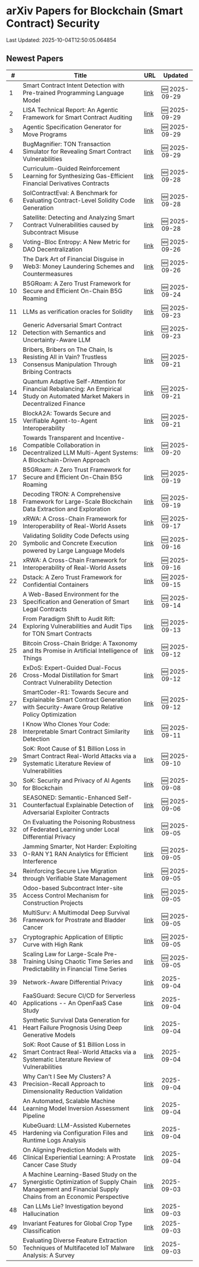 # arXiv Papers for Blockchain (Smart Contract) Security

Last Updated: 2025-10-04T12:50:05.064854

## Newest Papers

|\#|Title|URL|Updated|
|---|---|---|---|
|1|Smart Contract Intent Detection with Pre-trained Programming Language Model|[link](http://arxiv.org/abs/2508.20086v2)|🆕 2025-09-29|
|2|LISA Technical Report: An Agentic Framework for Smart Contract Auditing|[link](http://arxiv.org/abs/2509.24698v1)|🆕 2025-09-29|
|3|Agentic Specification Generator for Move Programs|[link](http://arxiv.org/abs/2509.24515v1)|🆕 2025-09-29|
|4|BugMagnifier: TON Transaction Simulator for Revealing Smart Contract Vulnerabilities|[link](http://arxiv.org/abs/2509.24444v1)|🆕 2025-09-29|
|5|Curriculum-Guided Reinforcement Learning for Synthesizing Gas-Efficient Financial Derivatives Contracts|[link](http://arxiv.org/abs/2509.23976v1)|🆕 2025-09-28|
|6|SolContractEval: A Benchmark for Evaluating Contract-Level Solidity Code Generation|[link](http://arxiv.org/abs/2509.23824v1)|🆕 2025-09-28|
|7|Satellite: Detecting and Analyzing Smart Contract Vulnerabilities caused by Subcontract Misuse|[link](http://arxiv.org/abs/2509.23679v1)|🆕 2025-09-28|
|8|Voting-Bloc Entropy: A New Metric for DAO Decentralization|[link](http://arxiv.org/abs/2509.22620v1)|🆕 2025-09-26|
|9|The Dark Art of Financial Disguise in Web3: Money Laundering Schemes and Countermeasures|[link](http://arxiv.org/abs/2509.21831v1)|🆕 2025-09-26|
|10|B5GRoam: A Zero Trust Framework for Secure and Efficient On-Chain B5G Roaming|[link](http://arxiv.org/abs/2509.16390v2)|🆕 2025-09-24|
|11|LLMs as verification oracles for Solidity|[link](http://arxiv.org/abs/2509.19153v1)|🆕 2025-09-23|
|12|Generic Adversarial Smart Contract Detection with Semantics and Uncertainty-Aware LLM|[link](http://arxiv.org/abs/2509.18934v1)|🆕 2025-09-23|
|13|Bribers, Bribers on The Chain, Is Resisting All in Vain? Trustless Consensus Manipulation Through Bribing Contracts|[link](http://arxiv.org/abs/2509.17185v1)|🆕 2025-09-21|
|14|Quantum Adaptive Self-Attention for Financial Rebalancing: An Empirical Study on Automated Market Makers in Decentralized Finance|[link](http://arxiv.org/abs/2509.16955v1)|🆕 2025-09-21|
|15|BlockA2A: Towards Secure and Verifiable Agent-to-Agent Interoperability|[link](http://arxiv.org/abs/2508.01332v3)|🆕 2025-09-21|
|16|Towards Transparent and Incentive-Compatible Collaboration in Decentralized LLM Multi-Agent Systems: A Blockchain-Driven Approach|[link](http://arxiv.org/abs/2509.16736v1)|🆕 2025-09-20|
|17|B5GRoam: A Zero Trust Framework for Secure and Efficient On-Chain B5G Roaming|[link](http://arxiv.org/abs/2509.16390v1)|🆕 2025-09-19|
|18|Decoding TRON: A Comprehensive Framework for Large-Scale Blockchain Data Extraction and Exploration|[link](http://arxiv.org/abs/2509.16292v1)|🆕 2025-09-19|
|19|xRWA: A Cross-Chain Framework for Interoperability of Real-World Assets|[link](http://arxiv.org/abs/2509.12957v2)|🆕 2025-09-17|
|20|Validating Solidity Code Defects using Symbolic and Concrete Execution powered by Large Language Models|[link](http://arxiv.org/abs/2509.13023v1)|🆕 2025-09-16|
|21|xRWA: A Cross-Chain Framework for Interoperability of Real-World Assets|[link](http://arxiv.org/abs/2509.12957v1)|🆕 2025-09-16|
|22|Dstack: A Zero Trust Framework for Confidential Containers|[link](http://arxiv.org/abs/2509.11555v1)|🆕 2025-09-15|
|23|A Web-Based Environment for the Specification and Generation of Smart Legal Contracts|[link](http://arxiv.org/abs/2509.11258v1)|🆕 2025-09-14|
|24|From Paradigm Shift to Audit Rift: Exploring Vulnerabilities and Audit Tips for TON Smart Contracts|[link](http://arxiv.org/abs/2509.10823v1)|🆕 2025-09-13|
|25|Bitcoin Cross-Chain Bridge: A Taxonomy and Its Promise in Artificial Intelligence of Things|[link](http://arxiv.org/abs/2509.10413v1)|🆕 2025-09-12|
|26|ExDoS: Expert-Guided Dual-Focus Cross-Modal Distillation for Smart Contract Vulnerability Detection|[link](http://arxiv.org/abs/2509.10252v1)|🆕 2025-09-12|
|27|SmartCoder-R1: Towards Secure and Explainable Smart Contract Generation with Security-Aware Group Relative Policy Optimization|[link](http://arxiv.org/abs/2509.09942v1)|🆕 2025-09-12|
|28|I Know Who Clones Your Code: Interpretable Smart Contract Similarity Detection|[link](http://arxiv.org/abs/2509.09630v1)|🆕 2025-09-11|
|29|SoK: Root Cause of $1 Billion Loss in Smart Contract Real-World Attacks via a Systematic Literature Review of Vulnerabilities|[link](http://arxiv.org/abs/2507.20175v3)|🆕 2025-09-10|
|30|SoK: Security and Privacy of AI Agents for Blockchain|[link](http://arxiv.org/abs/2509.07131v1)|🆕 2025-09-08|
|31|SEASONED: Semantic-Enhanced Self-Counterfactual Explainable Detection of Adversarial Exploiter Contracts|[link](http://arxiv.org/abs/2509.05681v1)|🆕 2025-09-06|
|32|On Evaluating the Poisoning Robustness of Federated Learning under Local Differential Privacy|[link](http://arxiv.org/abs/2509.05265v1)|🆕 2025-09-05|
|33|Jamming Smarter, Not Harder: Exploiting O-RAN Y1 RAN Analytics for Efficient Interference|[link](http://arxiv.org/abs/2509.05161v1)|🆕 2025-09-05|
|34|Reinforcing Secure Live Migration through Verifiable State Management|[link](http://arxiv.org/abs/2509.05150v1)|🆕 2025-09-05|
|35|Odoo-based Subcontract Inter-site Access Control Mechanism for Construction Projects|[link](http://arxiv.org/abs/2509.05149v1)|🆕 2025-09-05|
|36|MultiSurv: A Multimodal Deep Survival Framework for Prostrate and Bladder Cancer|[link](http://arxiv.org/abs/2509.05037v1)|🆕 2025-09-05|
|37|Cryptographic Application of Elliptic Curve with High Rank|[link](http://arxiv.org/abs/2509.04941v1)|🆕 2025-09-05|
|38|Scaling Law for Large-Scale Pre-Training Using Chaotic Time Series and Predictability in Financial Time Series|[link](http://arxiv.org/abs/2509.04921v1)|🆕 2025-09-05|
|39|Network-Aware Differential Privacy|[link](http://arxiv.org/abs/2509.04710v1)|2025-09-04|
|40|FaaSGuard: Secure CI/CD for Serverless Applications -- An OpenFaaS Case Study|[link](http://arxiv.org/abs/2509.04328v1)|2025-09-04|
|41|Synthetic Survival Data Generation for Heart Failure Prognosis Using Deep Generative Models|[link](http://arxiv.org/abs/2509.04245v1)|2025-09-04|
|42|SoK: Root Cause of $1 Billion Loss in Smart Contract Real-World Attacks via a Systematic Literature Review of Vulnerabilities|[link](http://arxiv.org/abs/2507.20175v2)|2025-09-04|
|43|Why Can't I See My Clusters? A Precision-Recall Approach to Dimensionality Reduction Validation|[link](http://arxiv.org/abs/2509.04222v1)|2025-09-04|
|44|An Automated, Scalable Machine Learning Model Inversion Assessment Pipeline|[link](http://arxiv.org/abs/2509.04214v1)|2025-09-04|
|45|KubeGuard: LLM-Assisted Kubernetes Hardening via Configuration Files and Runtime Logs Analysis|[link](http://arxiv.org/abs/2509.04191v1)|2025-09-04|
|46|On Aligning Prediction Models with Clinical Experiential Learning: A Prostate Cancer Case Study|[link](http://arxiv.org/abs/2509.04053v1)|2025-09-04|
|47|A Machine Learning-Based Study on the Synergistic Optimization of Supply Chain Management and Financial Supply Chains from an Economic Perspective|[link](http://arxiv.org/abs/2509.03673v1)|2025-09-03|
|48|Can LLMs Lie? Investigation beyond Hallucination|[link](http://arxiv.org/abs/2509.03518v1)|2025-09-03|
|49|Invariant Features for Global Crop Type Classification|[link](http://arxiv.org/abs/2509.03497v1)|2025-09-03|
|50|Evaluating Diverse Feature Extraction Techniques of Multifaceted IoT Malware Analysis: A Survey|[link](http://arxiv.org/abs/2509.03442v1)|2025-09-03|
